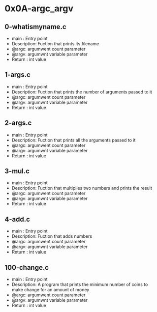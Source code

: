 # 0x0A-argc_argv
## 0-whatismyname.c
* main : Entry point
* Description: Fuction that prints its filename
* @argc: argumwent count parameter
* @argv: argumwnt variable parameter
* Return : int value
## 1-args.c
* main : Entry point
* Description: Fuction that prints the number of arguments passed to it
* @argc: argumwent count parameter
* @argv: argumwnt variable parameter
* Return : int value
## 2-args.c
* main : Entry point
* Description: Fuction that prints all the arguments passed to it
* @argc: argumwent count parameter
* @argv: argumwnt variable parameter
* Return : int value
## 3-mul.c
* main : Entry point
* Description: Fuction that multiplies two numbers and prints the result
* @argc: argumwent count parameter
* @argv: argumwnt variable parameter
* Return : int value
## 4-add.c
* main : Entry point
* Description: Fuction that adds numbers
* @argc: argumwent count parameter
* @argv: argumwnt variable parameter
* Return : int value
## 100-change.c
* main : Entry point
* Description: A program that prints the minimum number of coins to make change for an amount of money
* @argc: argumwent count parameter
* @argv: argumwnt variable parameter
* Return : int value
